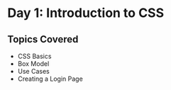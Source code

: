 # Day 1: Introduction to CSS

## Topics Covered
- CSS Basics
- Box Model
- Use Cases
- Creating a Login Page

